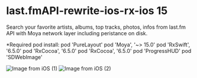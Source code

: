 # last.fmAPI-rewrite-ios-rx-ios 15

Search your favorite artists, albums, top tracks, photos, infos from last.fm API with Moya network layer including peristance on disk. 

*Required pod install: 
pod 'PureLayout'
pod 'Moya', '~> 15.0'
pod 'RxSwift', '6.5.0'
pod 'RxCocoa', '6.5.0'
pod 'RxCocoa', '6.5.0'
pod 'ProgressHUD'
pod 'SDWebImage'

![Image from iOS (1)](https://user-images.githubusercontent.com/50051000/165599409-f1892eb7-111e-41eb-9bbc-07dc642e6cff.png)
![Image from iOS (2)](https://user-images.githubusercontent.com/50051000/165599625-6c4c5070-4a6f-4628-bb4c-7845bbf672c7.png)
 
